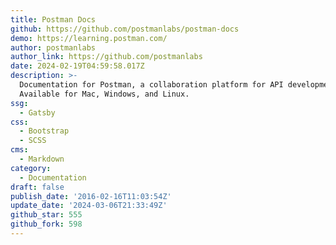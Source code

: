 ```yaml
---
title: Postman Docs
github: https://github.com/postmanlabs/postman-docs
demo: https://learning.postman.com/
author: postmanlabs
author_link: https://github.com/postmanlabs
date: 2024-02-19T04:59:58.017Z
description: >-
  Documentation for Postman, a collaboration platform for API development.
  Available for Mac, Windows, and Linux.
ssg:
  - Gatsby
css:
  - Bootstrap
  - SCSS
cms:
  - Markdown
category:
  - Documentation
draft: false
publish_date: '2016-02-16T11:03:54Z'
update_date: '2024-03-06T21:33:49Z'
github_star: 555
github_fork: 598
---
```

